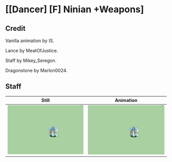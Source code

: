 # [\[Dancer\] \[F\] Ninian +Weapons]

## Credit

Vanilla animation by IS.

Lance by MeatOfJustice.

Staff by Mikey_Seregon.

Dragonstone by Marlon0024.
	
## Staff

| Still | Animation |
| :---: | :-------: |
| ![Staff still](./Staff_000.png) | ![Staff animation](./Staff.gif) |
